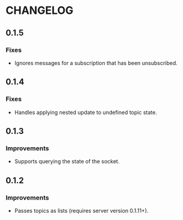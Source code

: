 # CHANGELOG

## 0.1.5

### Fixes

- Ignores messages for a subscription that has been unsubscribed.

## 0.1.4

### Fixes

- Handles applying nested update to undefined topic state.

## 0.1.3

### Improvements

- Supports querying the state of the socket.

## 0.1.2

### Improvements

- Passes topics as lists (requires server version 0.1.11+).
